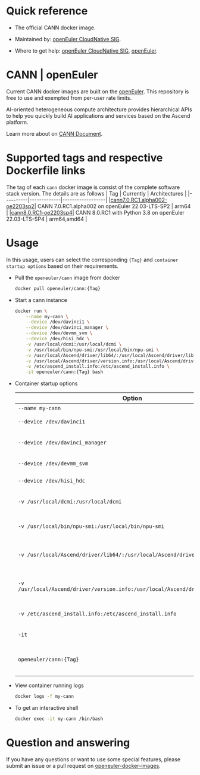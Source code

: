 # Quick reference

- The official CANN docker image.

- Maintained by: [openEuler CloudNative SIG](https://gitee.com/openeuler/cloudnative).

- Where to get help: [openEuler CloudNative SIG](https://gitee.com/openeuler/cloudnative), [openEuler](https://gitee.com/openeuler/community).

# CANN | openEuler
Current CANN docker images are built on the [openEuler](https://repo.openeuler.org/). This repository is free to use and exempted from per-user rate limits.

AI-oriented heterogeneous compute architecture provides hierarchical APIs to help you quickly build AI applications and services based on the Ascend platform.

Learn more about on [CANN Document](https://www.hiascend.com/en/document).

# Supported tags and respective Dockerfile links
The tag of each `cann` docker image is consist of the complete software stack version. The details are as follows
|    Tag   |  Currently  |   Architectures  |
|----------|-------------|------------------|
|[cann7.0.RC1.alpha002-oe2203sp2](https://gitee.com/openeuler/openeuler-docker-images/blob/master/cann/7.0.RC1.alpha002/22.03-lts-sp2/Dockerfile)| CANN 7.0.RC1.alpha002 on openEuler 22.03-LTS-SP2 | arm64 |
|[cann8.0.RC1-oe2203sp4](https://gitee.com/openeuler/openeuler-docker-images/blob/master/cann/8.0.RC1/22.03-lts-sp4/Dockerfile)| CANN 8.0.RC1 with Python 3.8 on openEuler 22.03-LTS-SP4 | arm64,amd64 |

# Usage
In this usage, users can select the corresponding `{Tag}` and `container startup options` based on their requirements.

- Pull the `openeuler/cann` image from docker

	```bash
	docker pull openeuler/cann:{Tag}
	```

- Start a cann instance

	```bash
	docker run \
        --name my-cann \
        --device /dev/davinci1 \
        --device /dev/davinci_manager \
        --device /dev/devmm_svm \
        --device /dev/hisi_hdc \
        -v /usr/local/dcmi:/usr/local/dcmi \
        -v /usr/local/bin/npu-smi:/usr/local/bin/npu-smi \
        -v /usr/local/Ascend/driver/lib64/:/usr/local/Ascend/driver/lib64/ \
        -v /usr/local/Ascend/driver/version.info:/usr/local/Ascend/driver/version.info \
        -v /etc/ascend_install.info:/etc/ascend_install.info \
        -it openeuler/cann:{Tag} bash
	```

- Container startup options

	| Option | Description |
	|--|--|
    | `--name my-cann` | Names the container `my-cann`. |
    | `--device /dev/davinci1` | Mounts the specific hardware device `/dev/davinci1` into the container. |
    | `--device /dev/davinci_manager` | Mounts the specific hardware device `/dev/davinci_manager` into the container. |
    | `--device /dev/devmm_svm` | Mounts the specific hardware device `/dev/devmm_svm` into the container. |
    | `--device /dev/hisi_hdc` | Mounts the specific hardware device `/dev/hisi_hdc` into the container. |
	| `-v /usr/local/dcmi:/usr/local/dcmi` | Mounts the directory `/usr/local/dcmi` from the host to the container at the same path. |
    | `-v /usr/local/bin/npu-smi:/usr/local/bin/npu-smi` | Mounts the directory `/usr/local/bin/npu-smi` from the host to the container at the same path. |
    | `-v /usr/local/Ascend/driver/lib64/:/usr/local/Ascend/driver/lib64/` | Mounts the directory `/usr/local/Ascend/driver/lib64/` from the host to the container at the same path. |
    | `-v /usr/local/Ascend/driver/version.info:/usr/local/Ascend/driver/version.info` | Mounts the directory `/usr/local/Ascend/driver/version.info` from the host to the container at the same path. |
    | `-v /etc/ascend_install.info:/etc/ascend_install.info` | Mounts the directory `/etc/ascend_install.info` from the host to the container at the same path. |
    | `-it` | Starts the container in interactive mode with a terminal (bash). |
    | `openeuler/cann:{Tag}` | Specifies the Docker image to run, replace {Tag} with the specific version or tag of the openeuler/cann image you want to use. |

- View container running logs

	```bash
	docker logs -f my-cann
	```

- To get an interactive shell

	```bash
	docker exec -it my-cann /bin/bash
	```

# Question and answering
If you have any questions or want to use some special features, please submit an issue or a pull request on [openeuler-docker-images](https://gitee.com/openeuler/openeuler-docker-images).